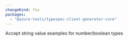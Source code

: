 ```yaml
---
changeKind: fix
packages:
  - "@azure-tools/typespec-client-generator-core"
---
```


Accept string value examples for number/boolean types
